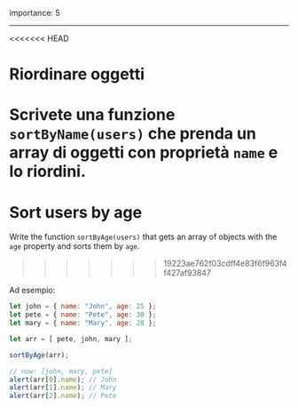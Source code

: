 importance: 5

---

<<<<<<< HEAD
# Riordinare oggetti

Scrivete una funzione `sortByName(users)` che prenda un array di oggetti con proprietà `name` e lo riordini.
=======
# Sort users by age

Write the function `sortByAge(users)` that gets an array of objects with the `age` property and sorts them by `age`.
>>>>>>> 19223ae762f03cdff4e83f6f963f4f427af93847

Ad esempio:

```js no-beautify
let john = { name: "John", age: 25 };
let pete = { name: "Pete", age: 30 };
let mary = { name: "Mary", age: 28 };

let arr = [ pete, john, mary ];

sortByAge(arr);

// now: [john, mary, pete]
alert(arr[0].name); // John
alert(arr[1].name); // Mary
alert(arr[2].name); // Pete
```
